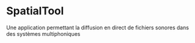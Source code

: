 # SpatialTool

Une application permettant la diffusion en direct de fichiers sonores dans des systèmes multiphoniques
